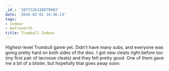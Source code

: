 ```yaml
---
_id_: '1077326318879603'
date: '2016-02-01 14:36:13'
tags:
- indoor
- metronorth
title: Trumbull Indoor
---
```


Highest-level Trumbull game yet. Didn't have many subs, and everyone was
going pretty hard on both sides of the disc. I got new cleats right before
too (my first pair of lacrosse cleats) and they felt pretty good. One of
them gave me a bit of a blister, but hopefully that goes away soon.
